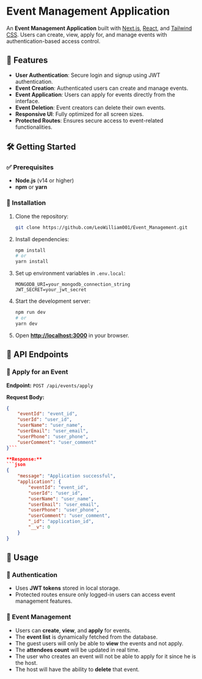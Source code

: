 # Event Management Application  

An **Event Management Application** built with [Next.js](https://nextjs.org), [React](https://reactjs.org), and [Tailwind CSS](https://tailwindcss.com). Users can create, view, apply for, and manage events with authentication-based access control.  

## 🚀 Features  

- **User Authentication**: Secure login and signup using JWT authentication.  
- **Event Creation**: Authenticated users can create and manage events.  
- **Event Application**: Users can apply for events directly from the interface.  
- **Event Deletion**: Event creators can delete their own events.  
- **Responsive UI**: Fully optimized for all screen sizes.  
- **Protected Routes**: Ensures secure access to event-related functionalities.  

## 🛠️ Getting Started  

### ✅ Prerequisites  

- **Node.js** (v14 or higher)  
- **npm** or **yarn**  

### 📌 Installation  

1. Clone the repository:  
   ```bash
   git clone https://github.com/LeoWilliam001/Event_Management.git
   ```  

2. Install dependencies:  
   ```bash
   npm install
   # or
   yarn install
   ```  

3. Set up environment variables in `.env.local`:  
   ```env
   MONGODB_URI=your_mongodb_connection_string
   JWT_SECRET=your_jwt_secret
   ```  

4. Start the development server:  
   ```bash
   npm run dev
   # or
   yarn dev
   ```  

5. Open **[http://localhost:3000](http://localhost:3000)** in your browser.  
  

## 📌 API Endpoints  

### 🔹 Apply for an Event  
**Endpoint:** `POST /api/events/apply`  

**Request Body:** 
```json
{
    "eventId": "event_id",
    "userId": "user_id",
    "userName": "user_name",
    "userEmail": "user_email",
    "userPhone": "user_phone",
    "userComment": "user_comment"
}```

**Response:**  
```json
{
    "message": "Application successful",
    "application": {
        "eventId": "event_id",
        "userId": "user_id",
        "userName": "user_name",
        "userEmail": "user_email",
        "userPhone": "user_phone",
        "userComment": "user_comment",
        "_id": "application_id",
        "__v": 0
    }
}
```  

## 🔧 Usage  

### 🔑 Authentication  

- Uses **JWT tokens** stored in local storage.  
- Protected routes ensure only logged-in users can access event management features.  

### 📅 Event Management  

- Users can **create**, **view**, and **apply** for events.  
- The **event list** is dynamically fetched from the database.
- The guest users will only be able to **view** the events and not apply.
- The **attendees count** will be updated in real time.
- The user who creates an event will not be able to apply for it since he is the host.
- The host will have the ability to **delete** that event.
